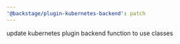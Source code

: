 ```yaml
---
'@backstage/plugin-kubernetes-backend': patch
---
```


update kubernetes plugin backend function to use classes
